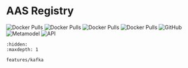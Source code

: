 # AAS Registry

![Docker Pulls](https://img.shields.io/docker/pulls/eclipsebasyx/aas-registry-log-mem)
![Docker Pulls](https://img.shields.io/docker/pulls/eclipsebasyx/aas-registry-log-mongodb)
![Docker Pulls](https://img.shields.io/docker/pulls/eclipsebasyx/aas-registry-kafka-mem)
![Docker Pulls](https://img.shields.io/docker/pulls/eclipsebasyx/aas-registry-kafka-mongodb)
![GitHub](https://img.shields.io/github/license/eclipse-basyx/basyx-java-server-sdk)
![Metamodel](https://img.shields.io/badge/Metamodel-v3.0-yellow)
![API](https://img.shields.io/badge/API-v3.0-yellow)

```{toctree}
:hidden:
:maxdepth: 1

features/kafka
```